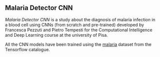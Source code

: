
## Malaria Detector CNN
*Malaria Detector CNN* is a study about the diagnosis of malaria infection in a blood cell using CNNs (from scratch and pre-trained) developed by Francesca Pezzuti and Pietro Tempesti for the Computational Intelligence and Deep Learning course at the university of Pisa.

All the CNN models have been trained using the [malaria](https://www.tensorflow.org/datasets/catalog/malaria?hl=en) dataset from the Tensorflow catalogue.
